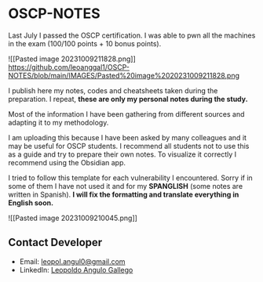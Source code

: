 # OSCP-NOTES

Last July I passed the OSCP certification. I was able to pwn all the machines in the exam (100/100 points + 10 bonus points).

![[Pasted image 20231009211828.png]]
https://github.com/leoanggal1/OSCP-NOTES/blob/main/IMAGES/Pasted%20image%2020231009211828.png 

I publish here my notes, codes and cheatsheets taken during the preparation. I repeat, **these are only my personal notes during the study.**

Most of the information I have been gathering from different sources and adapting it to my methodology.

I am uploading this because I have been asked by many colleagues and it may be useful for OSCP students. I recommend all students not to use this as a guide and try to prepare their own notes.
To visualize it correctly I recommend using the Obsidian app.

I tried to follow this template for each vulnerability I encountered. Sorry if in some of them I have not used it and for my **SPANGLISH** (some notes are written in Spanish). **I will fix the formatting and translate everything in English soon.**

![[Pasted image 20231009210045.png]]

## Contact Developer

* Email:  leopol.angul0@gmail.com
* LinkedIn: [Leopoldo Angulo Gallego](https://www.linkedin.com/in/leopoldo-angulo-gallego-66b957195)
